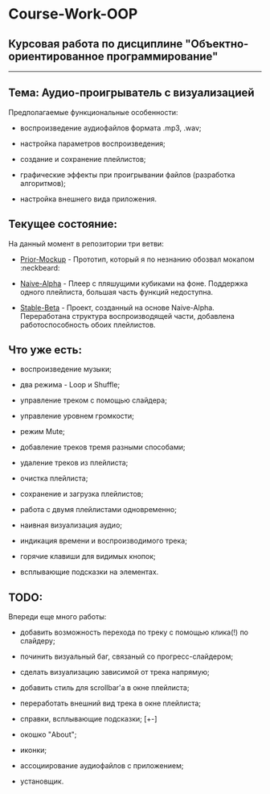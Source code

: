 Course-Work-OOP
======
Курсовая работа по дисциплине "Объектно-ориентированное программирование"
------

***

## Тема: Аудио-проигрыватель с визуализацией

Предполагаемые функциональные особенности: 

*	воспроизведение аудиофайлов формата .mp3, .wav;

*	настройка параметров воспроизведения;

*	создание и сохранение плейлистов;

*	графические эффекты при проигрывании файлов (разработка алгоритмов);

*	настройка внешнего вида приложения.

## Текущее состояние:

На данный момент в репозитории три ветви:

* [Prior-Mockup](https://github.com/GitStearis/Course-Work-OOP/tree/Prior-Mockup) - Прототип, который я по незнанию обозвал мокапом :neckbeard:

* [Naive-Alpha](https://github.com/GitStearis/Course-Work-OOP/tree/Naive-Alpha) - Плеер с пляшущими кубиками на фоне. Поддержка одного плейлиста, большая часть функций недоступна. 

* [Stable-Beta](https://github.com/GitStearis/Course-Work-OOP/tree/Stable-Beta) - Проект, созданный на основе Naive-Alpha. Переработана структура воспроизводящей части, добавлена работоспособность обоих плейлистов.

## Что уже есть:

* воспроизведение музыки;

* два режима - Loop и Shuffle;

* управление треком с помощью слайдера;

* управление уровнем громкости;

* режим Mute;

* добавление треков тремя разными способами;

* удаление треков из плейлиста;

* очистка плейлиста;

* сохранение и загрузка плейлистов;

* работа с двумя плейлистами одновременно;

* наивная визуализация аудио;

* индикация времени и воспроизводимого трека;

* горячие клавиши для видимых кнопок;

* всплывающие подсказки на элементах.

## TODO:

Впереди еще много работы:

* добавить возможность перехода по треку с помощью клика(!) по слайдеру;

* починить визуальный баг, связаный со прогресс-слайдером;

* сделать визуализацию зависимой от трека напрямую;

* добавить стиль для scrollbar'a в окне плейлиста;

* переработать внешний вид трека в окне плейлиста;

* справки, всплывающие подсказки; [+-]

* окошко "About";

* иконки;

* ассоциирование аудиофайлов с приложением;

* установщик.
